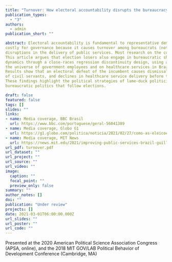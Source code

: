```yaml
---
title: "Turnover: How electoral accountability disrupts the bureaucracy and service delivery"
publication_types:
  - "3"
authors:
  - admin
publication_short: ""

abstract: Electoral accountability is fundamental to representative democracy. Yet, it can also be
costly for governance because it causes turnover among bureaucrats (not just politicians) and
disruptions in the delivery of public services. Most research on the connections between political and bureaucratic turnover emphasizes how incoming governments reshape the bureaucracy.
This article argues that election losers also engage in bureaucratic shuffles before leaving office, and that their actions can depress public service delivery. I demonstrate these turnover
dynamics through a close-races regression discontinuity design, using administrative data on
the universe of government employees and on healthcare services in Brazilian municipalities.
Results show that an electoral defeat of the incumbent causes dismissals of temporaries, hires
of civil servants, and declines in healthcare service delivery before the winner takes office.
These findings highlight the political strategies of lame-duck politicians and the consequential
bureaucratic politics that follow elections.

draft: false
featured: false
tags: []
slides: ""
links:
- name: Media coverage, BBC Brasil
  url: https://www.bbc.com/portuguese/geral-56041389
- name: Media coverage, Globo G1
  url: https://g1.globo.com/politica/noticia/2021/02/27/como-as-eleicoes-municipais-afetam-os-servicos-publicos-no-brasil.ghtml  
- name: Media coverage, MIT News
  url: https://news.mit.edu/2021/improving-public-services-brazil-guillermo-toral-0120
url_pdf: turnover.pdf
url_dataset: ""
url_project: ""
url_source: ""
url_video: ""
image:
  caption: ""
  focal_point: ""
  preview_only: false
summary: ""
author_notes: []
doi: ""
publication: "Under review"
projects: []
date: 2021-03-01T06:00:00.000Z
url_slides: ""
url_poster: ""
url_code: ""
---
```

Presented at the 2020 American Political Science Association Congress (APSA, online), and the 2018 MIT GOV/LAB Political Behavior of Development Conference (Cambridge, MA)